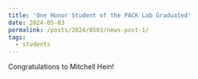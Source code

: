 ```yaml
---
title: 'One Honor Student of the PACK Lab Graduated'
date: 2024-05-03
permalink: /posts/2024/0503/news-post-1/
tags:
  - students
---
```


Congratulations to Mitchell Hein!
